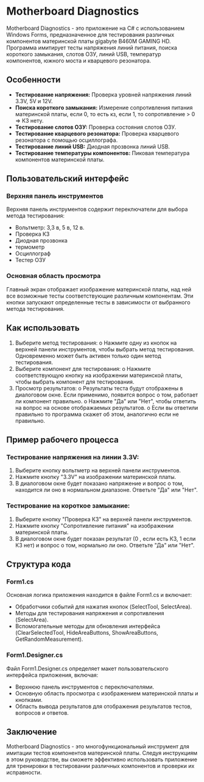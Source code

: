 # Motherboard Diagnostics

Motherboard Diagnostics - это приложение на C# с использованием Windows Forms, предназначенное для тестирования различных компонентов материнской платы gigabyte B460M GAMING HD. Программа имитирует тесты напряжения линий питания, поиска короткого замыкания, слотов ОЗУ, линий USB, температур компонентов, южного моста и кварцевого резонатора.

## Особенности

- **Тестирование напряжения:** Проверка уровней напряжения линий 3.3V, 5V и 12V.
- **Поиска короткого замыкания:** Измерение сопротивления питания материнской платы, если 0, то есть кз, если 1, то сопротивление > 0 => КЗ нету.
- **Тестирование слотов ОЗУ:** Проверка состояния слотов ОЗУ.
- **Тестирование кварцевого резонатора:** Проверка кварцевого резонатора с помощью осциллографа.
- **Тестирование линий USB:** Диодная прозвонка линий USB.
- **Тестирование температуры компонентов:** Пиковая температура компонентов материнской платы.




## Пользовательский интерфейс

### Верхняя панель инструментов
Верхняя панель инструментов содержит переключатели для выбора метода тестирования:

- Вольтметр:
3,3 в, 5 в, 12 в.
- Проверка КЗ
- Диодная прозвонка
- термометр
- Осциллограф
- Тестер ОЗУ
### Основная область просмотра
Главный экран отображает изображение материнской платы, над ней все возможные тесты соответствующие различным компонентам. Эти кнопки запускают определенные тесты в зависимости от выбранного метода тестирования.

## Как использовать
1.	Выберите метод тестирования:
o	Нажмите одну из кнопок на верхней панели инструментов, чтобы выбрать метод тестирования. Одновременно может быть активен только один метод тестирования.
2.	Выберите компонент для тестирования:
o	Нажмите соответствующую кнопку на изображении материнской платы, чтобы выбрать компонент для тестирования.
3.	Просмотр результатов:
o	Результаты теста будут отображены в диалоговом окне. Если применимо, появится вопрос о том, работает ли компонент правильно.
o	Нажмите "Да" или "Нет", чтобы ответить на вопрос на основе отображаемых результатов.
o	Если вы ответили правильно то программа скажет об этом, аналогично если не правильно.
## Пример рабочего процесса

### Тестирование напряжения на линии 3.3V:
1. Выберите кнопку вольтметр на верхней панели инструментов.
2. Нажмите кнопку "3.3V" на изображении материнской платы.
3. В диалоговом окне будет показано напряжение и вопрос о том, находится ли оно в нормальном диапазоне. Ответьте "Да" или "Нет".

### Тестирование на короткое замыкание:
1. Выберите кнопку "Проверка КЗ" на верхней панели инструментов.
2. Нажмите кнопку "Сопротивление питания" на изображении материнской платы.
3. В диалоговом окне будет показан результат (0 , если есть КЗ, 1 если КЗ нет)  и вопрос о том, нормально ли оно. Ответьте "Да" или "Нет".

## Структура кода

### Form1.cs
Основная логика приложения находится в файле Form1.cs и включает:

- Обработчики событий для нажатия кнопок (SelectTool, SelectArea).
- Методы для тестирования напряжения и сопротивления (SelectArea).
- Вспомогательные методы для обновления интерфейса (ClearSelectedTool, HideAreaButtons, ShowAreaButtons, GetRandomMeasurement).

### Form1.Designer.cs
Файл Form1.Designer.cs определяет макет пользовательского интерфейса приложения, включая:

- Верхнюю панель инструментов с переключателями.
- Основную область просмотра с изображением материнской платы и кнопками.
- Область вывода результатов для отображения результатов тестов, вопросов и ответов.

## Заключение

Motherboard Diagnostics - это многофункциональный инструмент для имитации тестов компонентов материнской платы. Следуя инструкциям в этом руководстве, вы сможете эффективно использовать приложение для тренировки в тестировании различных компонентов и проверки их исправности.
